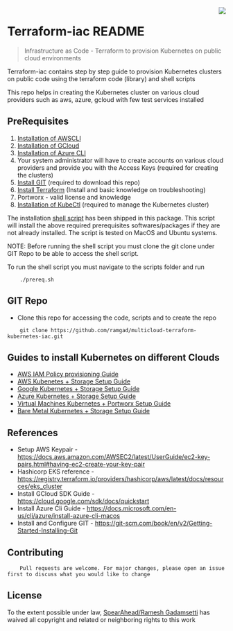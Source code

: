 <img src="icon.png" align="right" />

# Terraform-iac README

> Infrastructure as Code - Terraform to provision Kubernetes on public cloud environments


Terraform-iac contains step by step guide to provision Kubernetes clusters on public code using the terraform code (library) and shell scripts

This repo helps in creating the Kubernetes cluster on various cloud providers such as aws, azure, gcloud with few test services installed

## PreRequisites

1. [Installation of AWSCLI](https://docs.aws.amazon.com/cli/latest/userguide/getting-started-install.html)
2. [Installation of GCloud](https://cloud.google.com/sdk/docs/quickstart)
3. [Installation of Azure CLI](https://docs.microsoft.com/en-us/cli/azure/install-azure-cli)
4. Your system administrator will have to create accounts on various cloud providers and provide you with the Access Keys (required for creating the clusters)
5. [Install GIT](https://git-scm.com/book/en/v2/Getting-Started-Installing-Git) (required to download this repo)
6. [Install Terraform](https://learn.hashicorp.com/tutorials/terraform/install-cli) (Install and basic knowledge on troubleshooting)
7. Portworx - valid license and knowledge
8. [Installation of KubeCtl](https://kubernetes.io/docs/tasks/tools/) (required to manage the Kubernetes cluster)

The installation [shell script](https://github.com/ramgad/multicloud-terraform-kubernetes-iac/blob/master/scripts/prereq.sh) has been shipped in this package. This script will install the above required prerequisites softwares/packages if they are not already installed. The script is tested on MacOS and Ubuntu systems. 

NOTE: Before running the shell script you must clone the git clone under GIT Repo to be able to access the shell script.

To run the shell script you must navigate to the scripts folder and run

``` 
    ./prereq.sh 
```

## GIT Repo
- Clone this repo for accessing the code, scripts and to create the repo
``` 
    git clone https://github.com/ramgad/multicloud-terraform-kubernetes-iac.git
```

## Guides to install Kubernetes on different Clouds

- [AWS IAM Policy provisioning Guide](https://github.com/ramgad/multicloud-terraform-kubernetes-iac/blob/master/docs/aws-admin/README.md)
- [AWS Kubenetes + Storage Setup Guide](https://github.com/ramgad/multicloud-terraform-kubernetes-iac/blob/master/docs/awsEKS/README.md)
- [Google Kubernetes + Storage Setup Guide](https://github.com/ramgad/multicloud-terraform-kubernetes-iac/blob/master/docs/gcloudGKE/README.md)
- [Azure Kubernetes + Storage Setup Guide](https://github.com/ramgad/multicloud-terraform-kubernetes-iac/blob/master/docs/AzureAKS/README.md)
- [Virtual Machines Kubernetes + Portworx Setup Guide](https:/ramgad/github.com/ramgad/multicloud-terraform-kubernetes-iac/blob/master/docs/kubernetesOnVM/README.md)
- [Bare Metal Kubernetes + Storage Setup Guide](https://github.com/ramgad/multicloud-terraform-kubernetes-iac/blob/master/docs/baremetal/README.md)

## References

- Setup AWS Keypair - https://docs.aws.amazon.com/AWSEC2/latest/UserGuide/ec2-key-pairs.html#having-ec2-create-your-key-pair
- Hashicorp EKS reference - https://registry.terraform.io/providers/hashicorp/aws/latest/docs/resources/eks_cluster
- Install GCloud SDK Guide - https://cloud.google.com/sdk/docs/quickstart
- Install Azure Cli Guide - https://docs.microsoft.com/en-us/cli/azure/install-azure-cli-macos
- Install and Configure GIT - https://git-scm.com/book/en/v2/Getting-Started-Installing-Git


## Contributing
``` 
    Pull requests are welcome. For major changes, please open an issue first to discuss what you would like to change
```

## License

To the extent possible under law, [SpearAhead/Ramesh Gadamsetti](https://spearAhead.com) has waived all copyright and related or neighboring rights to this work
